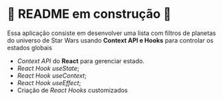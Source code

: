 # 🚧 README em construção 🚧

Essa aplicação consiste em  desenvolver uma lista com filtros de planetas do universo de Star Wars usando **Context API e Hooks** para controlar os estados globais

*  _Context API_ do **React** para gerenciar estado.
*  _React Hook useState_;
*  _React Hook useContext_;
* _React Hook useEffect_;
* Criação de  _React Hooks_ customizados
